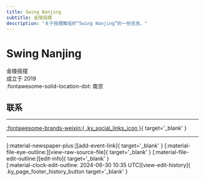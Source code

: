 ```yaml
---
title: Swing Nanjing
subtitle: 金陵摇摆
description: "关于摇摆舞组织“Swing Nanjing”的一些信息。"
---
```


# Swing Nanjing

金陵摇摆  
成立于 2019  
:fontawesome-solid-location-dot: 南京  


## 联系


---

 [:fontawesome-brands-weixin:{ .ky_social_links_icon }](# "SwingNanjing摇摆南京"){ target='_blank' }

---

<div class="ky_page_footer" markdown>
<div class="ky_page_footer_trailing" markdown="span">
[:material-newspaper-plus:][add-event-link]{ target='_blank' }
[:material-file-eye-outline:][view-raw-source-file]{ target='_blank' }
[:material-file-edit-outline:][edit-info]{ target='_blank' }
</div>
<div class="ky_page_footer_leading" markdown="span">
[:material-clock-edit-outline: 2024-06-30 10:35 UTC][view-edit-history]{ .ky_page_footer_history_button target='_blank' }
</div>
</div>

[add-event-link]: https://github.com/swingdance/events/issues/new?assignees=&labels=add+event&projects=&template=02-add_entity.yml&title=%5Bcn%5D%20%3CName%3E&region=cn&province=Jiangsu&city=Nanjing&org_id=swing-nan-jing "添加活动"
[view-raw-source-file]: https://github.com/swingdance/orgs/blob/main/cn/swing-nan-jing.json "查看原始源文件"
[edit-info]: https://github.com/swingdance/orgs/issues/new?assignees=&labels=update+org&projects=&template=03-update_entity.yml&title=%5Bcn%5D%20Swing%20Nanjing&region=cn&id=swing-nan-jing&name=Swing%20Nanjing "编辑信息"

[view-edit-history]: https://github.com/swingdance/orgs/commits/main/cn/swing-nan-jing.json "查看编辑历史"
